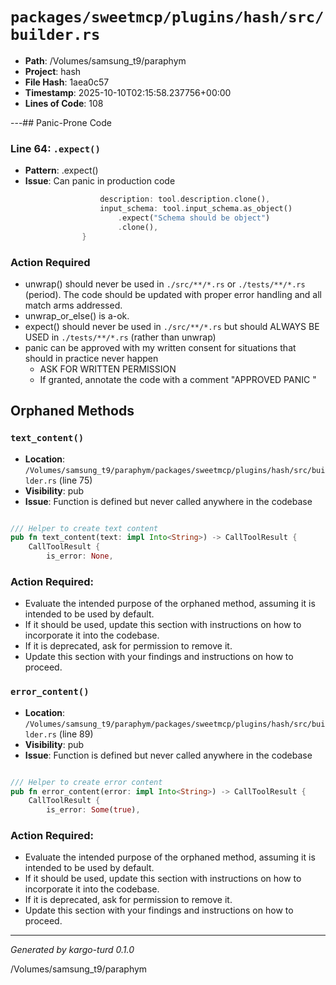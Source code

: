 # `packages/sweetmcp/plugins/hash/src/builder.rs`

- **Path**: /Volumes/samsung_t9/paraphym
- **Project**: hash
- **File Hash**: 1aea0c57  
- **Timestamp**: 2025-10-10T02:15:58.237756+00:00  
- **Lines of Code**: 108

---## Panic-Prone Code


### Line 64: `.expect()`

- **Pattern**: .expect()
- **Issue**: Can panic in production code

```rust
                    description: tool.description.clone(),
                    input_schema: tool.input_schema.as_object()
                        .expect("Schema should be object")
                        .clone(),
                }
```

### Action Required

- unwrap() should never be used in `./src/**/*.rs` or `./tests/**/*.rs` (period). The code should be updated with proper error handling and all match arms addressed.
- unwrap_or_else() is a-ok. 
- expect() should never be used in `./src/**/*.rs` but should ALWAYS BE USED in `./tests/**/*.rs` (rather than unwrap)
- panic can be approved with my written consent for situations that should in practice never happen  
  - ASK FOR WRITTEN PERMISSION
  - If granted, annotate the code with a comment "APPROVED PANIC "

## Orphaned Methods


### `text_content()`

- **Location**: `/Volumes/samsung_t9/paraphym/packages/sweetmcp/plugins/hash/src/builder.rs` (line 75)
- **Visibility**: pub
- **Issue**: Function is defined but never called anywhere in the codebase

```rust

/// Helper to create text content
pub fn text_content(text: impl Into<String>) -> CallToolResult {
    CallToolResult {
        is_error: None,
```

### Action Required:

- Evaluate the intended purpose of the orphaned method, assuming it is intended to be used by default.
- If it should be used, update this section with instructions on how to incorporate it into the codebase.
- If it is deprecated, ask for permission to remove it.
- Update this section with your findings and instructions on how to proceed.


### `error_content()`

- **Location**: `/Volumes/samsung_t9/paraphym/packages/sweetmcp/plugins/hash/src/builder.rs` (line 89)
- **Visibility**: pub
- **Issue**: Function is defined but never called anywhere in the codebase

```rust

/// Helper to create error content
pub fn error_content(error: impl Into<String>) -> CallToolResult {
    CallToolResult {
        is_error: Some(true),
```

### Action Required:

- Evaluate the intended purpose of the orphaned method, assuming it is intended to be used by default.
- If it should be used, update this section with instructions on how to incorporate it into the codebase.
- If it is deprecated, ask for permission to remove it.
- Update this section with your findings and instructions on how to proceed.

---

*Generated by kargo-turd 0.1.0*

/Volumes/samsung_t9/paraphym